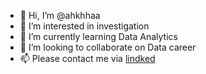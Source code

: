 - 👋 Hi, I’m @ahkhhaa
- 👀 I’m interested in investigation
- 🌱 I’m currently learning Data Analytics
- 💞️ I’m looking to collaborate on Data career
- 📫 Please contact me via [lindked](https://www.linkedin.com/in/ahkhhaa/)

<!---
ahkhhaa/ahkhhaa is a ✨ special ✨ repository because its `README.md` (this file) appears on your GitHub profile.
You can click the Preview link to take a look at your changes.
--->
